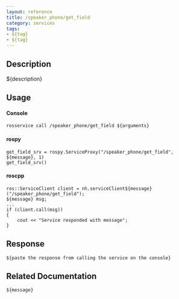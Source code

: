 ```yaml
---
layout: reference
title: /speaker_phone/get_field
category: services
tags: 
- ${tag} 
- ${tag}
---
```


## Description
${description}

## Usage
#### Console
```
rosservice call /speaker_phone/get_field ${arguments}
```

#### rospy
```
get_field_srv = rospy.ServiceProxy("/speaker_phone/get_field", ${message}, 1)
get_field_srv()
```

#### roscpp
```
ros::ServiceClient client = nh.serviceClient${message}("/speaker_phone/get_field");
${message} msg;
...
if (client.call(msg))
{
    cout << "Service responded with message";
}
```

## Response
```
${paste the response from calling the service on the console}
```

## Related Documentation
``${message}``